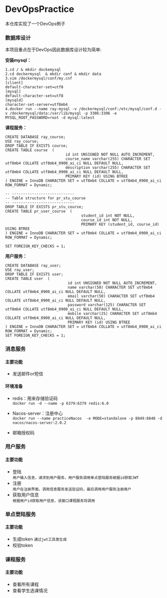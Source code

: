 # DevOpsPractice
本仓库实现了一个DevOps例子
### 数据库设计
本项目重点在于DevOps因此数据库设计较为简单:  

**安装mysql：**
```shell
1.cd / & mkdir dockemysql
2.cd dockermysql  & mkdir conf & mkdir data
3.vim /dockermysql/conf/my.cnf
[client]
default-character-set=utf8
[mysql]
default-character-set=utf8
[mysqld]
character-set-server=utf8mb4
4.docker run --name ray-mysql -v /dockermysql/conf:/etc/mysql/conf.d -v /dockermysql/data:/var/lib/mysql -p 3306:3306 -e MYSQL_ROOT_PASSWORD=root -d mysql:latest
```

**课程服务：**
```mysql
CREATE DATABASE ray_course;
USE ray_course;
DROP TABLE IF EXISTS course;
CREATE TABLE course  (
                           id int UNSIGNED NOT NULL AUTO_INCREMENT,
                           course_name varchar(255) CHARACTER SET utf8mb4 COLLATE utf8mb4_0900_ai_ci NULL DEFAULT NULL,
                           description varchar(255) CHARACTER SET utf8mb4 COLLATE utf8mb4_0900_ai_ci NULL DEFAULT NULL,
                           PRIMARY KEY (id) USING BTREE
) ENGINE = InnoDB CHARACTER SET = utf8mb4 COLLATE = utf8mb4_0900_ai_ci ROW_FORMAT = Dynamic;

-- ----------------------------
-- Table structure for pr_stu_course
-- ----------------------------
DROP TABLE IF EXISTS pr_stu_course;
CREATE TABLE pr_user_course  (
                                  student_id int NOT NULL,
                                  course_id int NOT NULL,
                                  PRIMARY KEY (student_id, course_id) USING BTREE
) ENGINE = InnoDB CHARACTER SET = utf8mb4 COLLATE = utf8mb4_0900_ai_ci ROW_FORMAT = Dynamic;

SET FOREIGN_KEY_CHECKS = 1;
```
**用户服务：**
```mysql
CREATE DATABASE ray_user;
USE ray_user;
DROP TABLE IF EXISTS user;
CREATE TABLE user  (
                            id int UNSIGNED NOT NULL AUTO_INCREMENT,
                            name varchar(50) CHARACTER SET utf8mb4 COLLATE utf8mb4_0900_ai_ci NULL DEFAULT NULL,
                            email varchar(50) CHARACTER SET utf8mb4 COLLATE utf8mb4_0900_ai_ci NULL DEFAULT NULL,
                            password varchar(125) CHARACTER SET utf8mb4 COLLATE utf8mb4_0900_ai_ci NULL DEFAULT NULL,
                            mobile varchar(25) CHARACTER SET utf8mb4 COLLATE utf8mb4_0900_ai_ci NULL DEFAULT NULL,
                            PRIMARY KEY (id) USING BTREE
) ENGINE = InnoDB CHARACTER SET = utf8mb4 COLLATE = utf8mb4_0900_ai_ci ROW_FORMAT = Dynamic;
SET FOREIGN_KEY_CHECKS = 1;
```

### 消息服务

#### 主要功能 

- 发送邮件or短信

#### 环境准备

- redis：用来存储验证码  
  ``docker run -d --name -p 6379:6379 redis:6.0``
- Nacos-server：注册中心  
  ``docker run --name practiceNacos  -e MODE=standalone -p 8849:8848 -d nacos/nacos-server:2.0.2``
  
- 邮箱授权码

### 用户服务

#### 主要功能

- 登陆  
  ``用户输入信息，请求到用户服务，用户服务调用单点登陆服务根据id获取JWT``
- 注册  
  ``用户在注册界面，调用信息服务发送验证码，最后调用用户服务注册用户``
- 获取用户信息  
  ``根据用户id获取用户信息，该接口课程服务将调用``

### 单点登陆服务

#### 主要功能

- 生成token
  ``通过jwt工具类生成``
- 校验token

### 课程服务

#### 主要功能

- 查看所有课程
- 查看学生选课情况